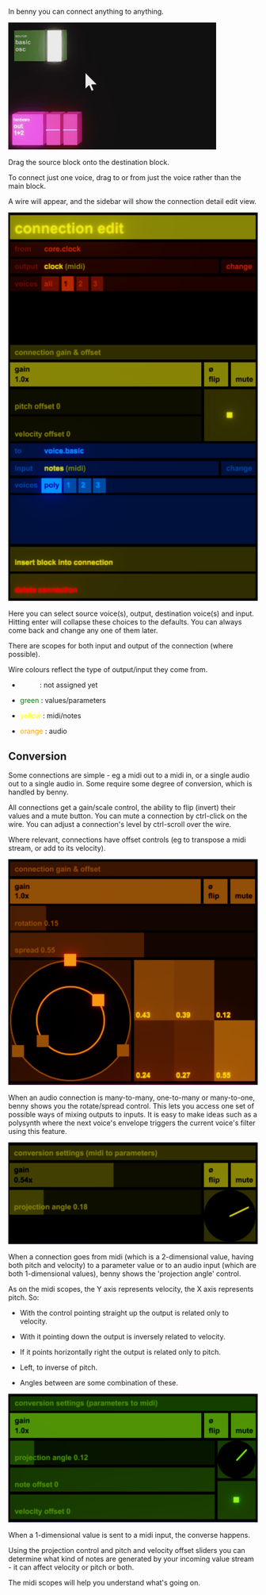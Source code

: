 In benny you can connect anything to anything.

![connection example](assets/screenshots/connections_1.gif)

Drag the source block onto the destination block.

To connect just one voice, drag to or from just the voice rather than the main block.

A wire will appear, and the sidebar will show the connection detail edit view.

![connection edit sidebar](assets/screenshots/connections_edit_1.png)

Here you can select source voice(s), output, destination voice(s) and input. Hitting enter will collapse these choices to the defaults. You can always come back and change any one of them later.

There are scopes for both input and output of the connection (where possible).

Wire colours reflect the type of output/input they come from.

- <span style="color:white">white</span> : not assigned yet

- <span style="color:green">green</span> : values/parameters

- <span style="color:yellow">yellow</span> : midi/notes

- <span style="color:orange">orange</span> : audio 

## Conversion

Some connections are simple - eg a midi out to a midi in, or a single audio out to a single audio in. Some require some degree of conversion, which is handled by benny.

All connections get a gain/scale control, the ability to flip (invert) their values and a mute button. You can mute a connection by ctrl-click on the wire. You can adjust a connection's level by ctrl-scroll over the wire.

Where relevant, connections have offset controls (eg to transpose a midi stream, or add to its velocity).

![rotate spread control](assets/screenshots/connections_rotate.png)

When an audio connection is many-to-many, one-to-many or many-to-one, benny shows you the rotate/spread control. This lets you access one set of possible ways of mixing outputs to inputs. It is easy to make ideas such as a polysynth where the next voice's envelope triggers the current voice's filter using this feature.

![projection 2d to 1d](assets/screenshots/connections_conversion_2d_to_1d.png)

When a connection goes from midi (which is a 2-dimensional value, having both pitch and velocity) to a parameter value or to an audio input (which are both 1-dimensional values), benny shows the 'projection angle' control. 

As on the midi scopes, the Y axis represents velocity, the X axis represents pitch. So: 

- With the control pointing straight up the output is related only to velocity. 

- With it pointing down the output is inversely related to velocity.

- If it points horizontally right the output is related only to pitch. 

- Left, to inverse of pitch.

- Angles between are some combination of these.

![projection 1d to 2d](assets/screenshots/connections_conversion_1d_to_2d.png)

When a 1-dimensional value is sent to a midi input, the converse happens. 

Using the projection control and pitch and velocity offset sliders you can determine what kind of notes are generated by your incoming value stream - it can affect velocity or pitch or both. 

The midi scopes will help you understand what's going on.